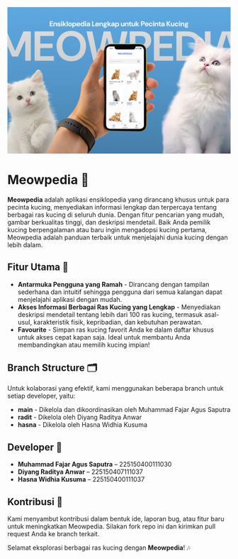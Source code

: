 ![Cover](./cover_meowpedia.png)

# Meowpedia 🐾

**Meowpedia** adalah aplikasi ensiklopedia yang dirancang khusus untuk para pecinta kucing, menyediakan informasi lengkap dan terpercaya tentang berbagai ras kucing di seluruh dunia. Dengan fitur pencarian yang mudah, gambar berkualitas tinggi, dan deskripsi mendetail. Baik Anda pemilik kucing berpengalaman atau baru ingin mengadopsi kucing pertama, Meowpedia adalah panduan terbaik untuk menjelajahi dunia kucing dengan lebih dalam. 

## Fitur Utama 🚀

- **Antarmuka Pengguna yang Ramah** - Dirancang dengan tampilan sederhana dan intuitif sehingga pengguna dari semua kalangan dapat menjelajahi aplikasi dengan mudah.  
- **Akses Informasi Berbagai Ras Kucing yang Lengkap** - Menyediakan deskripsi mendetail tentang lebih dari 100 ras kucing, termasuk asal-usul, karakteristik fisik, kepribadian, dan kebutuhan perawatan.  
- **Favourite** - Simpan ras kucing favorit Anda ke dalam daftar khusus untuk akses cepat kapan saja. Ideal untuk membantu Anda membandingkan atau memilih kucing impian!  

## Branch Structure 🗂️

Untuk kolaborasi yang efektif, kami menggunakan beberapa branch untuk setiap developer, yaitu:

- **main** - Dikelola dan dikoordinasikan oleh Muhammad Fajar Agus Saputra
- **radit** - Dikelola oleh Diyang Raditya Anwar
- **hasna** - Dikelola oleh Hasna Widhia Kusuma

## Developer 👥

- **Muhammad Fajar Agus Saputra** – 225150400111030
- **Diyang Raditya Anwar** – 225150407111037
- **Hasna Widhia Kusuma** – 225150400111037

## Kontribusi 🤝

Kami menyambut kontribusi dalam bentuk ide, laporan bug, atau fitur baru untuk meningkatkan Meowpedia. Silakan fork repo ini dan kirimkan pull request Anda ke branch terkait.

Selamat eksplorasi berbagai ras kucing dengan **Meowpedia**! 🎶

